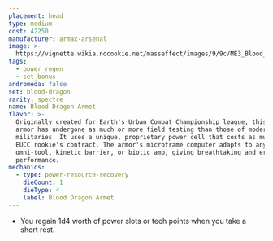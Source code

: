 ```yaml
---
placement: head
type: medium
cost: 42250
manufacturer: armax-arsenal
image: >-
  https://vignette.wikia.nocookie.net/masseffect/images/9/9c/ME3_Blood_Dragon_Armor.png/revision/latest?cb=20120314192826
tags:
  - power_regen
  - set_bonus
andromeda: false
set: blood-dragon
rarity: spectre
name: Blood Dragon Armet
flavor: >-
  Originally created for Earth's Urban Combat Championship league, this set of
  armor has undergone as much or more field testing than those of modern
  militaries. It uses a unique, proprietary power cell that costs as much as a
  EUCC rookie's contract. The armor's microframe computer adapts to any top-tier
  omni-tool, kinetic barrier, or biotic amp, giving breathtaking and error-free
  performance.
mechanics:
  - type: power-resource-recovery
    dieCount: 1
    dieType: 4
    label: Blood Dragon Armet
---
```

- You regain 1d4 worth of power slots or tech points when you take a short rest.
